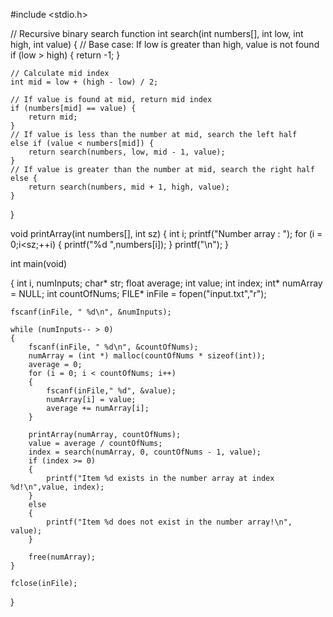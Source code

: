 #include <stdio.h>

// Recursive binary search function
int search(int numbers[], int low, int high, int value) {
    // Base case: If low is greater than high, value is not found
    if (low > high) {
        return -1;
    }

    // Calculate mid index
    int mid = low + (high - low) / 2;

    // If value is found at mid, return mid index
    if (numbers[mid] == value) {
        return mid;
    }
    // If value is less than the number at mid, search the left half
    else if (value < numbers[mid]) {
        return search(numbers, low, mid - 1, value);
    }
    // If value is greater than the number at mid, search the right half
    else {
        return search(numbers, mid + 1, high, value);
    }
}

void printArray(int numbers[], int sz)
{
	int i;
	printf("Number array : ");
	for (i = 0;i<sz;++i)
	{
		printf("%d ",numbers[i]);
	}
	printf("\n");
}

int main(void)

{
	int i, numInputs;
	char* str;
	float average;
	int value;
	int index;
	int* numArray = NULL;
	int countOfNums;
	FILE* inFile = fopen("input.txt","r");

	fscanf(inFile, " %d\n", &numInputs);
	
	while (numInputs-- > 0)
	{
		fscanf(inFile, " %d\n", &countOfNums);
		numArray = (int *) malloc(countOfNums * sizeof(int));
		average = 0;
		for (i = 0; i < countOfNums; i++)
		{
			fscanf(inFile," %d", &value);
			numArray[i] = value;
			average += numArray[i];
		}

		printArray(numArray, countOfNums);
		value = average / countOfNums;
		index = search(numArray, 0, countOfNums - 1, value);
		if (index >= 0)
		{
			printf("Item %d exists in the number array at index %d!\n",value, index);
		}
		else
		{
			printf("Item %d does not exist in the number array!\n", value);
		}

		free(numArray);
	}

	fclose(inFile);
}

